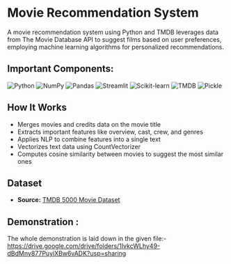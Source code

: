 # Movie Recommendation System

A movie recommendation system using Python and TMDB leverages data from The Movie Database API to suggest films based on user preferences, employing machine learning algorithms for personalized recommendations.
## Important Components:
<p align="left"> <img src="https://img.shields.io/badge/Python-3776AB?style=for-the-badge&logo=python&logoColor=white" alt="Python"/> <img src="https://img.shields.io/badge/Numpy-013243?style=for-the-badge&logo=numpy&logoColor=white" alt="NumPy"/> <img src="https://img.shields.io/badge/Pandas-150458?style=for-the-badge&logo=pandas&logoColor=white" alt="Pandas"/> <img src="https://img.shields.io/badge/Streamlit-FF4B4B?style=for-the-badge&logo=streamlit&logoColor=white" alt="Streamlit"/> <img src="https://img.shields.io/badge/Scikit--Learn-F7931E?style=for-the-badge&logo=scikit-learn&logoColor=white" alt="Scikit-learn"/> <img src="https://img.shields.io/badge/TMDB-01B4E4?style=for-the-badge&logo=themoviedatabase&logoColor=white" alt="TMDB"/> <img src="https://img.shields.io/badge/Pickle-333333?style=for-the-badge&logo=python&logoColor=white" alt="Pickle"/> </p>

## How It Works

- Merges movies and credits data on the movie title
- Extracts important features like overview, cast, crew, and genres
- Applies NLP to combine features into a single text
- Vectorizes text data using CountVectorizer
- Computes cosine similarity between movies to suggest the most similar ones

## Dataset

- **Source:** [TMDB 5000 Movie Dataset](https://www.kaggle.com/datasets/tmdb/tmdb-movie-metadata)

## Demonstration :
The whole demonstration is laid down in the given file:- <br>
https://drive.google.com/drive/folders/1IvkcWLhy49-dBdMny877PuyiXBw6vADK?usp=sharing


